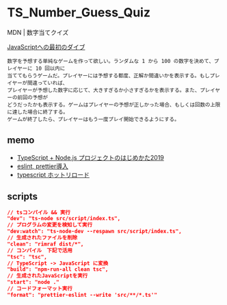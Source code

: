 # TS_Number_Guess_Quiz

MDN | 数字当てクイズ

[JavaScriptへの最初のダイブ](https://developer.mozilla.org/ja/docs/Learn/JavaScript/First_steps/A_first_splash)

    数字を予想する単純なゲームを作って欲しい。ランダムな 1 から 100 の数字を決めて、プレイヤーに 10 回以内に
    当ててもらうゲームだ。プレイヤーには予想する都度、正解か間違いかを表示する。もしプレイヤーが間違っていれば、
    プレイヤーが予想した数字に応じて、大きすぎるか小さすぎるかを表示する。また、プレイヤーの前回の予想が
    どうだったかも表示する。ゲームはプレイヤーの予想が正しかった場合、もしくは回数の上限に達した場合に終了する。
    ゲームが終了したら、プレイヤーはもう一度プレイ開始できるようにする。

## memo

- [TypeScript + Node.js プロジェクトのはじめかた2019](https://qiita.com/notakaos/items/3bbd2293e2ff286d9f49)
- [eslint, prettier導入](https://ics.media/entry/17030/)
- [typescript ホットリロード](https://ics.media/entry/190325/)

## scripts

``` json
// tsコンパイル && 実行
"dev": "ts-node src/script/index.ts",
// プログラムの変更を検知して実行
"dev:watch": "ts-node-dev --respawn src/script/index.ts",
// 生成されたファイルを削除
"clean": "rimraf dist/*",
// コンパイル　下記で活用
"tsc": "tsc",
// TypeScript -> JavaScript に変換
"build": "npm-run-all clean tsc",
// 生成されたJavaScriptを実行
"start": "node ."
// コードフォーマット実行
"format": "prettier-eslint --write 'src/**/*.ts'"
```